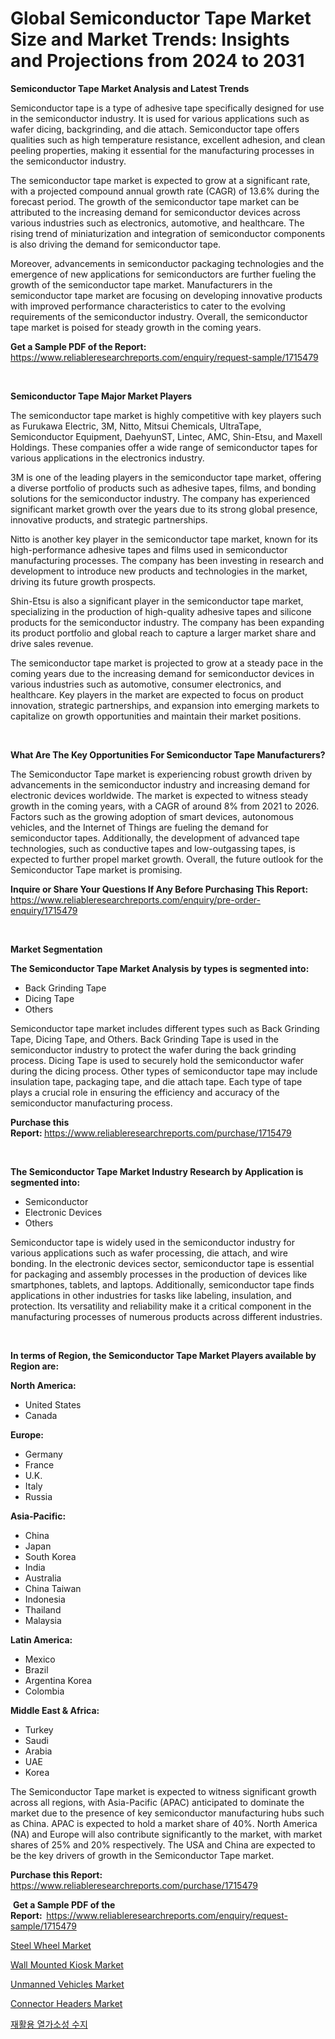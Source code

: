 <p><h1>Global Semiconductor Tape Market Size and Market Trends: Insights and Projections from 2024 to 2031</h1></p><p><strong>Semiconductor Tape Market Analysis and Latest Trends</strong></p>
<p><p>Semiconductor tape is a type of adhesive tape specifically designed for use in the semiconductor industry. It is used for various applications such as wafer dicing, backgrinding, and die attach. Semiconductor tape offers qualities such as high temperature resistance, excellent adhesion, and clean peeling properties, making it essential for the manufacturing processes in the semiconductor industry.</p><p>The semiconductor tape market is expected to grow at a significant rate, with a projected compound annual growth rate (CAGR) of 13.6% during the forecast period. The growth of the semiconductor tape market can be attributed to the increasing demand for semiconductor devices across various industries such as electronics, automotive, and healthcare. The rising trend of miniaturization and integration of semiconductor components is also driving the demand for semiconductor tape.</p><p>Moreover, advancements in semiconductor packaging technologies and the emergence of new applications for semiconductors are further fueling the growth of the semiconductor tape market. Manufacturers in the semiconductor tape market are focusing on developing innovative products with improved performance characteristics to cater to the evolving requirements of the semiconductor industry. Overall, the semiconductor tape market is poised for steady growth in the coming years.</p></p>
<p><strong>Get a Sample PDF of the Report:&nbsp;</strong> <a href="https://www.reliableresearchreports.com/enquiry/request-sample/1715479">https://www.reliableresearchreports.com/enquiry/request-sample/1715479</a></p>
<p>&nbsp;</p>
<p><strong>Semiconductor Tape Major Market Players</strong></p>
<p><p>The semiconductor tape market is highly competitive with key players such as Furukawa Electric, 3M, Nitto, Mitsui Chemicals, UltraTape, Semiconductor Equipment, DaehyunST, Lintec, AMC, Shin-Etsu, and Maxell Holdings. These companies offer a wide range of semiconductor tapes for various applications in the electronics industry.</p><p>3M is one of the leading players in the semiconductor tape market, offering a diverse portfolio of products such as adhesive tapes, films, and bonding solutions for the semiconductor industry. The company has experienced significant market growth over the years due to its strong global presence, innovative products, and strategic partnerships.</p><p>Nitto is another key player in the semiconductor tape market, known for its high-performance adhesive tapes and films used in semiconductor manufacturing processes. The company has been investing in research and development to introduce new products and technologies in the market, driving its future growth prospects.</p><p>Shin-Etsu is also a significant player in the semiconductor tape market, specializing in the production of high-quality adhesive tapes and silicone products for the semiconductor industry. The company has been expanding its product portfolio and global reach to capture a larger market share and drive sales revenue.</p><p>The semiconductor tape market is projected to grow at a steady pace in the coming years due to the increasing demand for semiconductor devices in various industries such as automotive, consumer electronics, and healthcare. Key players in the market are expected to focus on product innovation, strategic partnerships, and expansion into emerging markets to capitalize on growth opportunities and maintain their market positions.</p></p>
<p>&nbsp;</p>
<p><strong>What Are The Key Opportunities For Semiconductor Tape Manufacturers?</strong></p>
<p><p>The Semiconductor Tape market is experiencing robust growth driven by advancements in the semiconductor industry and increasing demand for electronic devices worldwide. The market is expected to witness steady growth in the coming years, with a CAGR of around 8% from 2021 to 2026. Factors such as the growing adoption of smart devices, autonomous vehicles, and the Internet of Things are fueling the demand for semiconductor tapes. Additionally, the development of advanced tape technologies, such as conductive tapes and low-outgassing tapes, is expected to further propel market growth. Overall, the future outlook for the Semiconductor Tape market is promising.</p></p>
<p><strong>Inquire or Share Your Questions If Any Before Purchasing This Report:</strong> <a href="https://www.reliableresearchreports.com/enquiry/pre-order-enquiry/1715479">https://www.reliableresearchreports.com/enquiry/pre-order-enquiry/1715479</a></p>
<p>&nbsp;</p>
<p><strong>Market Segmentation</strong></p>
<p><strong>The Semiconductor Tape Market Analysis by types is segmented into:</strong></p>
<p><ul><li>Back Grinding Tape</li><li>Dicing Tape</li><li>Others</li></ul></p>
<p><p>Semiconductor tape market includes different types such as Back Grinding Tape, Dicing Tape, and Others. Back Grinding Tape is used in the semiconductor industry to protect the wafer during the back grinding process. Dicing Tape is used to securely hold the semiconductor wafer during the dicing process. Other types of semiconductor tape may include insulation tape, packaging tape, and die attach tape. Each type of tape plays a crucial role in ensuring the efficiency and accuracy of the semiconductor manufacturing process.</p></p>
<p><strong>Purchase this Report:&nbsp;</strong><a href="https://www.reliableresearchreports.com/purchase/1715479">https://www.reliableresearchreports.com/purchase/1715479</a></p>
<p>&nbsp;</p>
<p><strong>The Semiconductor Tape Market Industry Research by Application is segmented into:</strong></p>
<p><ul><li>Semiconductor</li><li>Electronic Devices</li><li>Others</li></ul></p>
<p><p>Semiconductor tape is widely used in the semiconductor industry for various applications such as wafer processing, die attach, and wire bonding. In the electronic devices sector, semiconductor tape is essential for packaging and assembly processes in the production of devices like smartphones, tablets, and laptops. Additionally, semiconductor tape finds applications in other industries for tasks like labeling, insulation, and protection. Its versatility and reliability make it a critical component in the manufacturing processes of numerous products across different industries.</p></p>
<p>&nbsp;</p>
<p><strong>In terms of Region, the Semiconductor Tape Market Players available by Region are:</strong></p>
<p>
    <p> <strong> North America: </strong>
        <ul>
            <li>United States</li>
            <li>Canada</li>
        </ul>
        </p> 
    <p> <strong> Europe: </strong>
        <ul>
            <li>Germany</li>
            <li>France</li>
            <li>U.K.</li>
            <li>Italy</li>
            <li>Russia</li>
        </ul>
        </p> 
    <p> <strong> Asia-Pacific: </strong>
        <ul>
            <li>China</li>
            <li>Japan</li>
            <li>South Korea</li>
            <li>India</li>
            <li>Australia</li>
            <li>China Taiwan</li>
            <li>Indonesia</li>
            <li>Thailand</li>
            <li>Malaysia</li>
        </ul>
        </p> 
    <p> <strong> Latin America: </strong>
        <ul>
            <li>Mexico</li>
            <li>Brazil</li>
            <li>Argentina Korea</li>
            <li>Colombia</li>
        </ul>
        </p> 
    <p> <strong> Middle East & Africa: </strong>
        <ul>
            <li>Turkey</li>
            <li>Saudi</li>
            <li>Arabia</li>
            <li>UAE</li>
            <li>Korea</li>
        </ul>
    </p>
    </p>
<p><p>The Semiconductor Tape market is expected to witness significant growth across all regions, with Asia-Pacific (APAC) anticipated to dominate the market due to the presence of key semiconductor manufacturing hubs such as China. APAC is expected to hold a market share of 40%. North America (NA) and Europe will also contribute significantly to the market, with market shares of 25% and 20% respectively. The USA and China are expected to be the key drivers of growth in the Semiconductor Tape market.</p></p>
<p><strong>Purchase this Report: </strong><a href="https://www.reliableresearchreports.com/purchase/1715479">https://www.reliableresearchreports.com/purchase/1715479</a></p>
<p>&nbsp;<strong>Get a Sample PDF of the Report:&nbsp;&nbsp;</strong><a href="https://www.reliableresearchreports.com/enquiry/request-sample/1715479">https://www.reliableresearchreports.com/enquiry/request-sample/1715479</a></p>
<p><strong></strong></p>
<p><p><a href="https://issuu.com/reportprime-2/docs/steel-wheel-market-size-2030.pptx">Steel Wheel Market</a></p><p><a href="https://github.com/julyju69/Market-Research-Report-List-2/blob/main/wall-mounted-kiosk-market.md">Wall Mounted Kiosk Market</a></p><p><a href="https://issuu.com/reportprime-2/docs/unmanned-vehicles-market-size-2030.pptx">Unmanned Vehicles Market</a></p><p><a href="https://github.com/gdfhhhj/Market-Research-Report-List-3/blob/main/connector-headers-market.md">Connector Headers Market</a></p><p><a href="https://github.com/bvubpqd5241630/Market-Research-Report-List-1/blob/main/60188599347.md">재활용 열가소성 수지</a></p></p>